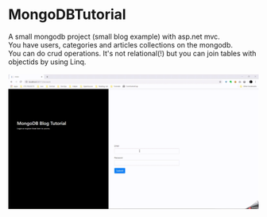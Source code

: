# MongoDBTutorial
A small mongodb project (small blog example) with asp.net mvc.<br>
You have users, categories and articles collections on the mongodb.<br>
You can do crud operations. It's not relational(!) but you can join tables with objectids by using Linq.<br>
<br>
<img src="https://github.com/kad1r/MongoDBTutorial/blob/master/MongoDbTutorial/img/2019-07-09_16h12_10online-vide.gif"/>
